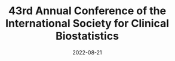 ---
layout: photo_set
title: 43rd Annual Conference of the International Society for Clinical Biostatistics
permalink: /updates/iscb/
date: 2022-08-21
time: 21st-25th August, 2022
company: Newcastle University, United Kingdom
description: "I was sponsored by Faculty of Medicine Ramathibodi Hospital to attend my poster presentation hosted at Newcastle University, Newcastle upon Tyne, United Kingdom."

photos:
    set: iscb
    size: 6
---